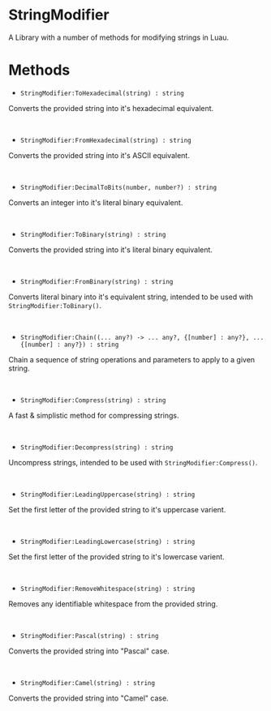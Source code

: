 # StringModifier
A Library with a number of methods for modifying strings in Luau.

# Methods
- `StringModifier:ToHexadecimal(string) : string`

Converts the provided string into it's hexadecimal equivalent.

<br/>

- `StringModifier:FromHexadecimal(string) : string`

Converts the provided string into it's ASCII equivalent.

<br/>

- `StringModifier:DecimalToBits(number, number?) : string`

Converts an integer into it's literal binary equivalent.

<br/>

- `StringModifier:ToBinary(string) : string`

Converts the provided string into it's literal binary equivalent.

<br/>

- `StringModifier:FromBinary(string) : string`

Converts literal binary into it's equivalent string, intended to be used with `StringModifier:ToBinary()`.

<br/>

- `StringModifier:Chain((... any?) -> ... any?, {[number] : any?}, ... {[number] : any?}) : string`

Chain a sequence of string operations and parameters to apply to a given string.

<br/>

- `StringModifier:Compress(string) : string`

A fast & simplistic method for compressing strings.

<br/>

- `StringModifier:Decompress(string) : string`

Uncompress strings, intended to be used with `StringModifier:Compress()`.

<br/>

- `StringModifier:LeadingUppercase(string) : string`

Set the first letter of the provided string to it's uppercase varient.

<br/>

- `StringModifier:LeadingLowercase(string) : string`

Set the first letter of the provided string to it's lowercase varient.

<br/>

- `StringModifier:RemoveWhitespace(string) : string`

Removes any identifiable whitespace from the provided string.

<br/>

- `StringModifier:Pascal(string) : string`

Converts the provided string into "Pascal" case.

<br/>

- `StringModifier:Camel(string) : string`

Converts the provided string into "Camel" case.

